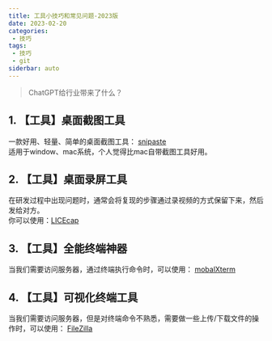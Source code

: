 ```yaml
---
title: 工具小技巧和常见问题-2023版
date: 2023-02-20
categories:
 - 技巧  
tags:
 - 技巧  
 - git
siderbar: auto
---
```


> ChatGPT给行业带来了什么？  

 ## 1. 【工具】桌面截图工具
 一款好用、轻量、简单的桌面截图工具： [snipaste](https://www.snipaste.com/)  
 适用于window、mac系统，个人觉得比mac自带截图工具好用。  

 ## 2. 【工具】桌面录屏工具  
 在研发过程中出现问题时，通常会将复现的步骤通过录视频的方式保留下来，然后发给对方。    
 你可以使用：[LICEcap](https://github.com/justinfrankel/licecap)  

 ## 3. 【工具】全能终端神器
 当我们需要访问服务器，通过终端执行命令时，可以使用： [mobalXterm](https://mobaxterm.mobatek.net/)  

 ## 4. 【工具】可视化终端工具
 当我们需要访问服务器，但是对终端命令不熟悉，需要做一些上传/下载文件的操作时，可以使用： [FileZilla](https://www.filezilla.cn/download)  